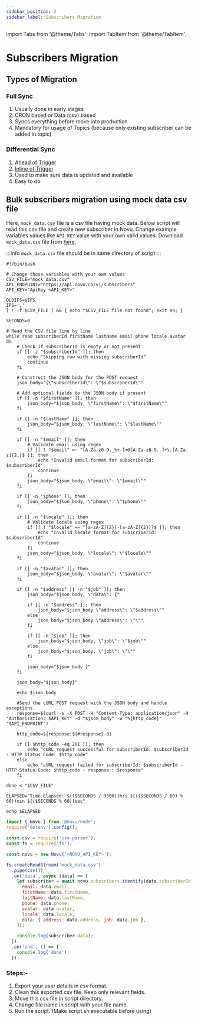 ```yaml
---
sidebar_position: 2
sidebar_label: Subscribers Migration
---
```


import Tabs from '@theme/Tabs';
import TabItem from '@theme/TabItem';

# Subscribers Migration

## Types of Migration

### Full Sync

1. Usually done in early stages
2. CRON based or Data (csv) based
3. Syncs everything before move into production
4. Mandatory for usage of Topics (because only existing subscriber can be added in topic)

### Differential Sync

1. [Ahead of Trigger](../platform/subscribers.md#1-ahead-of-trigger)
2. [Inline of Trigger](../platform/subscribers.md#2-inline-of-trigger)
3. Used to make sure data is updated and available
4. Easy to do

## Bulk subscribers migration using mock data csv file

Here, `mock_data.csv` file is a csv file having mock data. Below script will read this csv file and create new subscriber in Novu. Change example variables values like `API_KEY` value with your own valid values. Download `mock_data.csv` file from [here](/csv/mock_data.csv).

:::info
`mock_data.csv` file should be in same directory of script
:::

<Tabs groupId="language" queryString>
  <TabItem value="bash" label="Shell Script">

```shell title='script.sh'
#!/bin/bash

# Change these variables with your own values
CSV_FILE="mock_data.csv"
API_ENDPOINT="https://api.novu.co/v1/subscribers"
API_KEY="ApiKey <API_KEY>"

OLDIFS=$IFS
IFS=','
[ ! -f $CSV_FILE ] && { echo "$CSV_FILE file not found"; exit 99; }

SECONDS=0

# Read the CSV file line by line
while read subscriberId firstName lastName email phone locale avatar
do
    # Check if subscriberId is empty or not present
    if [[ -z "$subscriberId" ]]; then
        echo "Skipping row with missing subscriberId"
        continue
    fi

    # Construct the JSON body for the POST request
    json_body="{\"subscriberId\": \"$subscriberId\""

    # Add optional fields to the JSON body if present
    if [[ -n "$firstName" ]]; then
        json_body="$json_body, \"firstName\": \"$firstName\""
    fi

    if [[ -n "$lastName" ]]; then
        json_body="$json_body, \"lastName\": \"$lastName\""
    fi

    if [[ -n "$email" ]]; then
        # Validate email using regex
        if [[ ! "$email" =~ ^[A-Za-z0-9._%+-]+@[A-Za-z0-9.-]+\.[A-Za-z]{2,}$ ]]; then
            echo "Invalid email format for subscriberId: $subscriberId"
            continue
        fi
        json_body="$json_body, \"email\": \"$email\""
    fi

    if [[ -n "$phone" ]]; then
        json_body="$json_body, \"phone\": \"$phone\""
    fi

    if [[ -n "$locale" ]]; then
        # Validate locale using regex
        if [[ ! "$locale" =~ ^[a-zA-Z]{2}(-[a-zA-Z]{2})?$ ]]; then
            echo "Invalid locale format for subscriberId: $subscriberId"
            continue
        fi
        json_body="$json_body, \"locale\": \"$locale\""
    fi

    if [[ -n "$avatar" ]]; then
        json_body="$json_body, \"avatar\": \"$avatar\""
    fi

    if [[ -n "$address" || -n "$job" ]]; then
        json_body="$json_body, \"data\": {"

        if [[ -n "$address" ]]; then
            json_body="$json_body \"address\": \"$address\""
        else
            json_body="$json_body \"address\": \"\""
        fi

        if [[ -n "$job" ]]; then
            json_body="$json_body, \"job\": \"$job\""
        else
            json_body="$json_body, \"job\": \"\""
        fi

        json_body="$json_body }"
    fi

    json_body="$json_body}"

    echo $json_body

    #Send the cURL POST request with the JSON body and handle exceptions
    response=$(curl -s -X POST -H "Content-Type: application/json" -H "Authorization: $API_KEY" -d "$json_body" -w "%{http_code}" "$API_ENDPOINT")

    http_code=${response:${#response}-3}

    if [[ $http_code -eq 201 ]]; then
        echo "cURL request successful for subscriberId: $subscriberId - HTTP Status Code: $http_code"
    else
        echo "cURL request failed for subscriberId: $subscriberId - HTTP Status Code: $http_code - response : $response"
    fi

done < "$CSV_FILE"

ELAPSED="Time Elapsed: $(($SECONDS / 3600))hrs $((($SECONDS / 60) % 60))min $(($SECONDS % 60))sec"

echo $ELAPSED
```

  </TabItem>

  <TabItem value="js" label="Node.js">

```javascript
import { Novu } from '@novu/node';
require('dotenv').config();

const csv = require('csv-parser');
const fs = require('fs');

const novu = new Novu('<NOVU_API_KEY>');

fs.createReadStream('mock_data.csv')
  .pipe(csv())
  .on('data', async (data) => {
    let subscriber = await novu.subscribers.identify(data.subscriberId, {
      email: data.email,
      firstName: data.firstName,
      lastName: data.lastName,
      phone: data.phone,
      avatar: data.avatar,
      locale: data.locale,
      data: { address: data.address, job: data.job },
    });

    console.log(subscriber.data);
  })
  .on('end', () => {
    console.log('done');
  });
```

  </TabItem>
</Tabs>

### Steps:-

1. Export your user details in csv format.
2. Clean this exported csv file. Keep only relevant fields.
3. Move this csv file in script directory.
4. Change file name in script with your file name.
5. Run the script. (Make script.sh executable before using)
